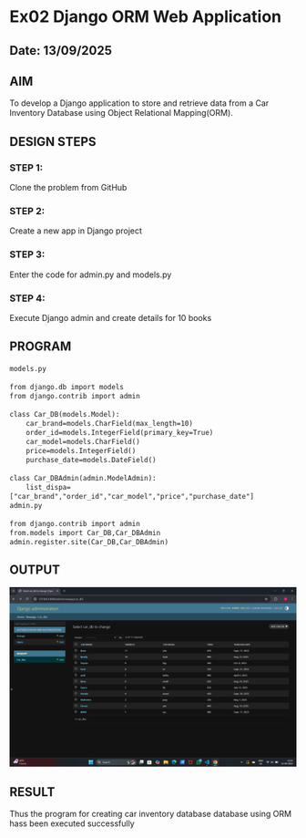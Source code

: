 # Ex02 Django ORM Web Application
## Date: 13/09/2025

## AIM
To develop a Django application to store and retrieve data from a Car Inventory Database using Object Relational Mapping(ORM).





## DESIGN STEPS

### STEP 1:
Clone the problem from GitHub

### STEP 2:
Create a new app in Django project

### STEP 3:
Enter the code for admin.py and models.py

### STEP 4:
Execute Django admin and create details for 10 books

## PROGRAM
```
models.py

from django.db import models
from django.contrib import admin

class Car_DB(models.Model):
    car_brand=models.CharField(max_length=10)
    order_id=models.IntegerField(primary_key=True)
    car_model=models.CharField()
    price=models.IntegerField()
    purchase_date=models.DateField()

class Car_DBAdmin(admin.ModelAdmin):
    list_dispa=["car_brand","order_id","car_model","price","purchase_date"]
admin.py

from django.contrib import admin
from.models import Car_DB,Car_DBAdmin
admin.register.site(Car_DB,Car_DBAdmin)

```


## OUTPUT

![alt text](<Screenshot (1).png>)


## RESULT
Thus the program for creating car inventory database database using ORM hass been executed successfully

